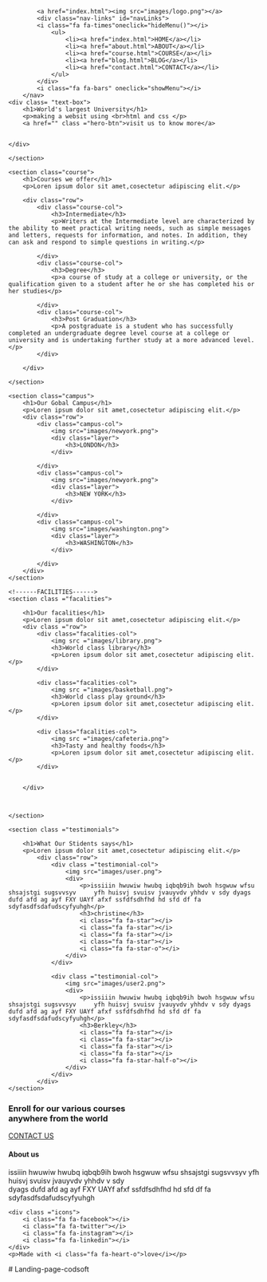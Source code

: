 <!DOCTYPE html>
<html>
<head>
	<meta name = "viewport" content="with-width, initial-scale=1.0">
	<title>University Website Design</title>
	<link rel = "stylesheet" href="style.css">
	<link rel = "stylesheet" href="link rel=https://cdn.jsdelivr.net/npm/@fortawesome/fontawesome-free@6.2.1/css/fontawesome.min.css">
</head>
<body>
	<section class="header">
		
			<a href="index.html"><img src="images/logo.png"></a>
			<div class="nav-links" id="navLinks">
			<i class="fa fa-times"oneclick="hideMenu()"></i>
				<ul>
					<li><a href="index.html">HOME</a></li>
					<li><a href="about.html">ABOUT</a></li>
					<li><a href="course.html">COURSE</a></li>
					<li><a href="blog.html">BLOG</a></li>
					<li><a href="contact.html">CONTACT</a></li>
				</ul>
			</div>
			<i class="fa fa-bars" oneclick="showMenu"></i>
		</nav>
	<div class= "text-box">
		<h1>World's largest University</h1>
		<p>making a websit using <br>html and css </p>
		<a href="" class ="hero-btn">visit us to know more</a>
	
	
	</div>
	
	</section>
	
<!-----Courses----->

	<section class="course">
		<h1>Courses we offer</h1>
		<p>Loren ipsum dolor sit amet,cosectetur adipiscing elit.</p>

		<div class="row">
			<div class="course-col">
				<h3>Intermediate</h3>
				<p>Writers at the Intermediate level are characterized by the ability to meet practical writing needs, such as simple messages and letters, requests for information, and notes. In addition, they can ask and respond to simple questions in writing.</p>
	
			</div>
			<div class="course-col">
				<h3>Degree</h3>
				<p>a course of study at a college or university, or the qualification given to a student after he or she has completed his or her studies</p>
	
			</div>
			<div class="course-col">
				<h3>Post Graduation</h3>
				<p>A postgraduate is a student who has successfully completed an undergraduate degree level course at a college or university and is undertaking further study at a more advanced level.</p>
			</div>
	
		</div>
	
	</section>
	
	<section class="campus">
		<h1>Our Gobal Campus</h1>
		<p>Loren ipsum dolor sit amet,cosectetur adipiscing elit.</p>
		<div class="row">
			<div class="campus-col">
				<img src="images/newyork.png">
				<div class="layer">
					<h3>LONDON</h3>
				</div>
			
			</div>
			<div class="campus-col">
				<img src="images/newyork.png">
				<div class="layer">
					<h3>NEW YORK</h3>
				</div>
			
			</div>
			<div class="campus-col">
				<img src="images/washington.png">
				<div class="layer">
					<h3>WASHINGTON</h3>
				</div>
			
			</div>
		</div>
	</section>
	
	<!------FACILITIES------>
	<section class ="facalities">
	
		<h1>Our facalities</h1>
		<p>Loren ipsum dolor sit amet,cosectetur adipiscing elit.</p>
		<div class ="row">
			<div class="facalities-col">
				<img src ="images/library.png">
				<h3>World class library</h3>
				<p>Loren ipsum dolor sit amet,cosectetur adipiscing elit.</p>
			</div>
			
			<div class="facalities-col">
				<img src ="images/basketball.png">
				<h3>World class play ground</h3>
				<p>Loren ipsum dolor sit amet,cosectetur adipiscing elit.</p>
			</div>
			
			<div class="facalities-col">
				<img src ="images/cafeteria.png">
				<h3>Tasty and healthy foods</h3>
				<p>Loren ipsum dolor sit amet,cosectetur adipiscing elit.</p>
			</div>
			
			
		</div>
	
	
	
	</section>
	
	
<!-----tetemonials----->

	<section class ="testimonials">
		
		<h1>What Our Stidents says</h1>
		<p>Loren ipsum dolor sit amet,cosectetur adipiscing elit.</p>
			<div class="row">
				<div class ="testimonial-col">
					<img src="images/user.png">
					<div>
						<p>issiiin hwuwiw hwubq iqbqb9ih bwoh hsgwuw wfsu shsajstgi sugsvvsyv     yfh huisvj svuisv jvauyvdv yhhdv v sdy dyags dufd afd ag ayf FXY UAYf afxf ssfdfsdhfhd hd sfd df fa sdyfasdfsdafudscyfyuhgh</p>
						<h3>christine</h3>
						<i class="fa fa-star"></i>
						<i class="fa fa-star"></i>
						<i class="fa fa-star"></i>
						<i class="fa fa-star"></i>
						<i class="fa fa-star-o"></i>
					</div>
				</div>
				
				<div class ="testimonial-col">
					<img src="images/user2.png">
					<div>
						<p>issiiin hwuwiw hwubq iqbqb9ih bwoh hsgwuw wfsu shsajstgi sugsvvsyv     yfh huisvj svuisv jvauyvdv yhhdv v sdy dyags dufd afd ag ayf FXY UAYf afxf ssfdfsdhfhd hd sfd df fa sdyfasdfsdafudscyfyuhgh</p>
						<h3>Berkley</h3>
						<i class="fa fa-star"></i>
						<i class="fa fa-star"></i>
						<i class="fa fa-star"></i>
						<i class="fa fa-star"></i>
						<i class="fa fa-star-half-o"></i>
					</div>
				</div>
			</div>
	</section>	

<!------Call to action------------>
<section class="cta">
	<h1> Enroll for our various courses<br>anywhere from the world</h1>
	<a href ="" class="hero-btn">CONTACT US</a>
</section>

<!-------footer-------->
<section class="footer">
	<h4>About us</h4>
	<p>issiiin hwuwiw hwubq iqbqb9ih bwoh hsgwuw wfsu shsajstgi sugsvvsyv yfh huisvj svuisv jvauyvdv yhhdv v sdy <br>dyags dufd afd ag ayf FXY UAYf afxf ssfdfsdhfhd hd sfd df fa sdyfasdfsdafudscyfyuhgh</p>

	<div class ="icons">
		<i class="fa fa-facebook"></i>
		<i class="fa fa-twitter"></i>
		<i class="fa fa-instagram"></i>
		<i class="fa fa-linkedin"></i>
	</div>
	<p>Made with <i class="fa fa-heart-o">love</i></p>


</section>









	
	
	
<!---------javascript for toggle menu------>
<script>
	var navLinks = document.getElementById("navLinks");
	
	function showMenu(){
		navLinks.style.right="0";
		}
	function hideMenu(){
		navLinks.style.right="-200px";
		}
		
</script>

</body>
</html># Landing-page-codsoft
